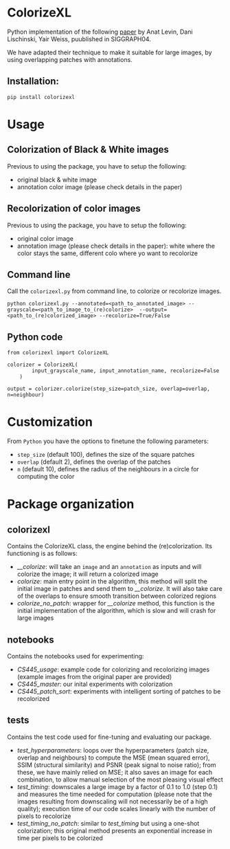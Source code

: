 # ColorizeXL
Python implementation of the following [paper](https://www.cse.huji.ac.il/~yweiss/Colorization/) by Anat Levin, Dani Lischinski, Yair Weiss, puublished in SIGGRAPH04.

We have adapted their technique to make it suitable for large images, by using overlapping patches with annotations.


## Installation:

`pip install colorizexl`


# Usage

## Colorization of Black & White images
Previous to using the package, you have to setup the following:
* original black & white image
* annotation color image (please check details in the paper)


## Recolorization of color images
Previous to using the package, you have to setup the following:
* original color image
* annotation image (please check details in the paper): white where the color stays the same, different colo where yo want to recolorize

## Command line
Call the `colorizexl.py` from command line, to colorize or recolorize images.

`python colorizexl.py --annotated=<path_to_annotated_image>
                      --grayscale=<path_to_image_to_(re)colorize> 
                      --output=<path_to_(re)colorized_image>
                      --recolorize=True/False`

## Python code
```
from colorizexl import ColorizeXL

colorizer = ColorizeXL(
        input_grayscale_name, input_annotation_name, recolorize=False
    )

output = colorizer.colorize(step_size=patch_size, overlap=overlap, n=neighbour)
```

# Customization

From `Python` you have the options to finetune the following parameters:
* `step_size` (default 100), defines the size of the square patches
* `overlap` (default 2), defines the overlap of the patches
* `n` (default 10), defines the radius of the neighbours in a circle for computing the color 

# Package organization

## colorizexl
Contains the ColorizeXL class, the engine behind the (re)colorization.
Its functioning is as follows:
* *__colorize*: will take an `image` and an `annotation` as inputs and will colorize the image; it will return a colorized image
* *colorize*: main entry point in the algorithm, this method will split the initial image in patches and send them to *__colorize*. It will also take care of the overlaps to ensure smooth transition between colorized regions
* *colorize_no_patch*: wrapper for *__colorize* method, this function is the initial implementation of the algorithm, which is slow and will crash for large images

## notebooks
Contains the notebooks used for experimenting:
* *CS445_usage*: example code for colorizing and recolorizing images (example images from the original paper are provided)
* *CS445_master*: our inital experiments with colorization
* *CS445_patch_sort*: experiments with intelligent sorting of patches to be recolorized


## tests
Contains the test code used for fine-tuning and evaluating our package.
* *test_hyperparameters*: loops over the hyperparameters (patch size, overlap and neighbours) to compute the MSE (mean squared error), SSIM (structural similarity) and PSNR (peak signal to noise ratio); from these, we have mainly relied on  MSE; it also saves an image for each combination, to allow manual selection of the most pleasing visual effect
* *test_timing*: downscales a large image by a factor of 0.1 to 1.0 (step 0.1) and measures the time needed for computation (please note that the images resulting from downscaling will not necessarily be of a high quality); execution time of our code scales linearly with the number of pixels to recolorize
* *test_timing_no_patch*: similar to *test_timing* but using a one-shot colorization; this original method presents an exponential increase in time per pixels to be colorized